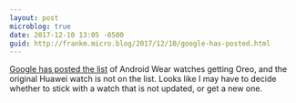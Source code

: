 ```yaml
---
layout: post
microblog: true
date: 2017-12-10 13:05 -0500
guid: http://frankm.micro.blog/2017/12/10/google-has-posted.html
---
```

 [Google has posted the list](https://support.google.com/androidwear/thread/25693) of Android Wear watches getting Oreo, and the original Huawei watch is not on the list. Looks like I may have to decide whether to stick with a watch that is not updated, or get a new one. 
